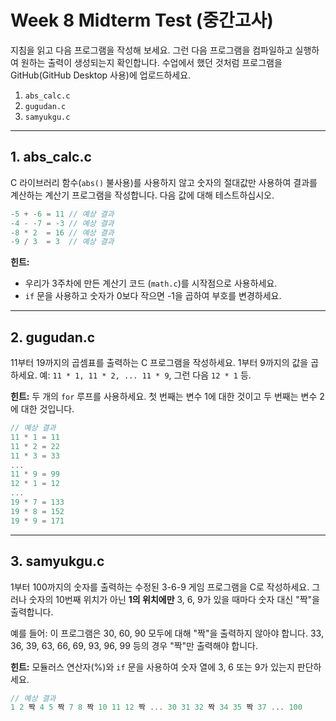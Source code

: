 # Week 8 Midterm Test (중간고사)

지침을 읽고 다음 프로그램을 작성해 보세요. 그런 다음 프로그램을 컴파일하고 실행하여 원하는 출력이 생성되는지 확인합니다. 수업에서 했던 것처럼 프로그램을 GitHub(GitHub Desktop 사용)에 업로드하세요.

1. `abs_calc.c`
2. `gugudan.c`
3. `samyukgu.c`

---

## 1. abs_calc.c

C 라이브러리 함수(`abs()` 불사용)를 사용하지 않고 숫자의 절대값만 사용하여 결과를 계산하는 계산기 프로그램을 작성합니다. 다음 값에 대해 테스트하십시오.

```c
-5 + -6 = 11 // 예상 결과
-4 - -7 = -3 // 예상 결과
-8 * 2  = 16 // 예상 결과
-9 / 3  = 3  // 예상 결과
```

**힌트:**

- 우리가 3주차에 만든 계산기 코드 (`math.c`)를 시작점으로 사용하세요.
- `if` 문을 사용하고 숫자가 0보다 작으면 -1을 곱하여 부호를 변경하세요.

---

## 2. gugudan.c

11부터 19까지의 곱셈표를 출력하는 C 프로그램을 작성하세요. 1부터 9까지의 값을 곱하세요. 예: `11 * 1, 11 * 2, ... 11 * 9`, 그런 다음 `12 * 1` 등.

**힌트:** 두 개의 `for` 루프를 사용하세요. 첫 번째는 변수 1에 대한 것이고 두 번째는 변수 2에 대한 것입니다.

```c
// 예상 결과
11 * 1 = 11
11 * 2 = 22
11 * 3 = 33
...
11 * 9 = 99
12 * 1 = 12
...
19 * 7 = 133
19 * 8 = 152
19 * 9 = 171
```

---

## 3. samyukgu.c

1부터 100까지의 숫자를 출력하는 수정된 3-6-9 게임 프로그램을 C로 작성하세요. 그러나 숫자의 10번째 위치가 아닌 **1의 위치에만** 3, 6, 9가 있을 때마다 숫자 대신 "짝"을 출력합니다.

예를 들어: 이 프로그램은 30, 60, 90 모두에 대해 "짝"을 출력하지 않아야 합니다. 33, 36, 39, 63, 66, 69, 93, 96, 99 등의 경우 "짝"만 출력해야 합니다.

**힌트:** 모듈러스 연산자(%)와 `if` 문을 사용하여 숫자 열에 3, 6 또는 9가 있는지 판단하세요.

```c
// 예상 결과
1 2 짝 4 5 짝 7 8 짝 10 11 12 짝 ... 30 31 32 짝 34 35 짝 37 ... 100
```

<div style="display: none;">
---

## 4. array_sum.c

다음 배열을 사용해 문제를 풀어보세요.

```c
short data[9] = {4, 6, 9, 8, 7, 2, 5, 1, 3};
```

data 배열의 짝수 번 요소에 저장된 값을 합산하는 코드를 작성해 보세요.

**힌트:**

- 7주차 (5장)에 배운 반복문을 활용하세요.
- 짝수 번째 요소를 사용하려면 (`for` 루프에서) 색인을 2씩 증가시키면 됩니다.

```c
// 예상 결과
28
```

---

## 5. array_minmax.c

C 라이브러리 함수를 사용하지 않고 위 data 배열의 각 요소에 저장된 값 중에서 가장 큰 값과 가장 작은 값을 찾는 코드를 작성해 보세요.

**힌트:**

- 배열의 요소들을 반복하며 비교하는 조건문을 사용하세요.
- 배열을 반복하면서 임시 변수를 사용하여 현재 최대값(`max`)과 최소값(`min`)을 저장합니다.

```c
// 예상 결과
max: 9
min: 1
```
</div>

